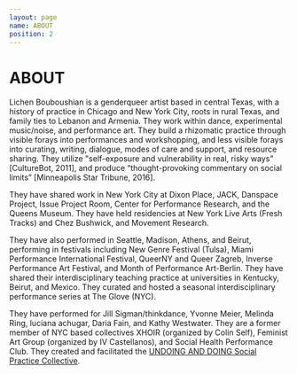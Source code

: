 ```yaml
---
layout: page
name: ABOUT
position: 2
---
```



# ABOUT


Lichen Bouboushian is a genderqueer artist based in central Texas, with a history of practice in Chicago and New York City, roots in rural Texas, and family ties to Lebanon and Armenia. They work within dance, experimental music/noise, and performance art. They build a rhizomatic practice through visible forays into performances and workshopping, and less visible forays into curating, writing, dialogue, modes of care and support, and resource sharing. They utilize  "self-exposure and vulnerability in real, risky ways" [CultureBot, 2011], and produce “thought-provoking commentary on social limits” [Minneapolis Star Tribune, 2016].

They have shared work in New York City at Dixon Place, JACK, Danspace Project, Issue Project Room, Center for Performance Research, and the Queens Museum. They have held residencies at New York Live Arts (Fresh Tracks) and Chez Bushwick, and Movement Research. 

They have also performed in Seattle, Madison, Athens, and Beirut, performing in festivals including New Genre Festival (Tulsa), Miami Performance International Festival, QueerNY and Queer Zagreb, Inverse Performance Art Festival, and Month of Performance Art-Berlin. They have shared their interdisciplinary teaching practice at universities in Kentucky, Beirut, and Mexico. They curated and hosted a seasonal interdisciplinary performance series at The Glove (NYC).

They have performed for Jill Sigman/thinkdance, Yvonne Meier, Melinda Ring, luciana achugar, Daria Fain, and Kathy Westwater. They are a former member of NYC based collectives XHOIR (organized by Colin Self), Feminist Art Group (organized by IV Castellanos), and Social Health Performance Club. They created and facilitated the [UNDOING AND DOING Social Practice Collective](https://lorenebouboushian.org/projects/UNDOINGANDDOING).


